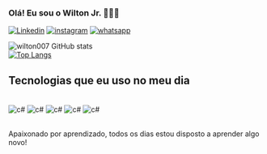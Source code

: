 
### Olá! Eu sou o Wilton Jr. 👨🏽‍💻

[![Linkedin](https://img.shields.io/badge/LinkedIn-0077B5?style=for-the-badge&logo=linkedin&logoColor=white)](https://www.linkedin.com/in/wilton-junior-oliveira-santos-7375b6214/) [![instagram](https://img.shields.io/badge/Instagram-E4405F?style=for-the-badge&logo=instagram&logoColor=white)](https://www.instagram.com/will_kipedia/) [![whatsapp](https://img.shields.io/badge/WhatsApp-25D366?style=for-the-badge&logo=whatsapp&logoColor=white)](https://api.whatsapp.com/send/?phone=5531986624302&text&type=phone_number&app_absent=0)

![wilton007 GitHub stats](https://github-readme-stats.vercel.app/api?username=wilton007&show_icons=true&theme=dracula)<br/>
[![Top Langs](https://github-readme-stats.vercel.app/api/top-langs/?username=wilton007)](https://github.com/anuraghazra/github-readme-stats)

## Tecnologias que eu uso no meu dia
<div style="display: inline_block"><br/>
  <img align="center" alt="c#" src="https://img.shields.io/badge/C%23-239120?style=for-the-badge&logo=c-sharp&logoColor=white" /> <img align="center" alt="c#" src="https://img.shields.io/badge/.NET-5C2D91?style=for-the-badge&logo=.net&logoColor=white" /> <img align="center" alt="c#" src="https://img.shields.io/badge/Java-ED8B00?style=for-the-badge&logo=openjdk&logoColor=white" /> <img align="center" alt="c#" src="https://img.shields.io/badge/Spring-6DB33F?style=for-the-badge&logo=spring&logoColor=white" /> <img align="center" alt="c#" src="https://img.shields.io/badge/MySQL-00000F?style=for-the-badge&logo=mysql&logoColor=white" />
  </div><br/>

  Apaixonado por aprendizado, todos os dias estou disposto a aprender algo novo!
